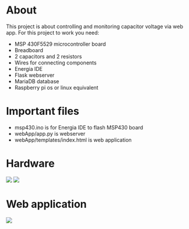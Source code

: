 # About
This project is about controlling and monitoring capacitor voltage via web app. For this project to work you need:
- MSP 430F5529 microcontroller board
- Breadboard
- 2 capacitors and 2 resistors
- Wires for connecting components
- Energia IDE
- Flask webserver
- MariaDB database
- Raspberry pi os or linux equivalent
# Important files
- msp430.ino is for Energia IDE to flash MSP430 board
- webApp/app.py is webserver
- webApp/templates/index.html is web application
# Hardware
![](https://user-images.githubusercontent.com/105446511/170429975-784b829d-ef95-4073-8e9c-e7d9edfb8535.png)
![](https://user-images.githubusercontent.com/105446511/170430093-5a760c69-7022-46d0-bc43-bb472e257c07.JPG)
# Web application
![](https://user-images.githubusercontent.com/105446511/170385906-b48ee080-b89c-4ac6-99a5-d408c3621172.png)
